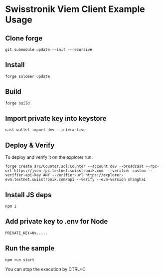 # Swisstronik Viem Client Example Usage

## Clone forge

`git submodule update --init --recursive`

## Install

`forge soldeer update`

## Build

`forge build`

## Import private key into keystore

`cast wallet import dev --interactive`

## Deploy & Verify

To deploy and verify it on the explorer run:

`forge create src/Counter.sol:Counter --account dev --broadcast --rpc-url https://json-rpc.testnet.swisstronik.com  --verifier custom --verifier-api-key ANY --verifier-url https://explorer-evm.testnet.swisstronik.com/api --verify --evm-version shanghai`

## Install JS deps

`npm i`

## Add private key to .env for Node

`PRIVATE_KEY=0x.....`

## Run the sample

`npm run start`

You can stop the execution by CTRL+C
